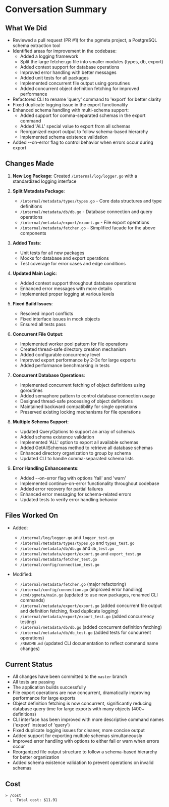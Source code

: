 # Conversation Summary

## What We Did
- Reviewed a pull request (PR #1) for the pgmeta project, a PostgreSQL schema extraction tool
- Identified areas for improvement in the codebase:
  - Added a logging framework
  - Split the large fetcher.go file into smaller modules (types, db, export)
  - Added context support for database operations
  - Improved error handling with better messages
  - Added unit tests for all packages
  - Implemented concurrent file output using goroutines
  - Added concurrent object definition fetching for improved performance
- Refactored CLI to rename 'query' command to 'export' for better clarity
- Fixed duplicate logging issue in the export functionality
- Enhanced schema handling with multi-schema support:
  - Added support for comma-separated schemas in the export command
  - Added 'ALL' special value to export from all schemas
  - Reorganized export output to follow schema-based hierarchy
  - Implemented schema existence validation
- Added --on-error flag to control behavior when errors occur during export

## Changes Made
1. **New Log Package**: Created `/internal/log/logger.go` with a standardized logging interface
2. **Split Metadata Package**:
   - `/internal/metadata/types/types.go` - Core data structures and type definitions
   - `/internal/metadata/db/db.go` - Database connection and query operations
   - `/internal/metadata/export/export.go` - File export operations
   - `/internal/metadata/fetcher.go` - Simplified facade for the above components

3. **Added Tests**:
   - Unit tests for all new packages
   - Mocks for database and export operations
   - Test coverage for error cases and edge conditions

4. **Updated Main Logic**:
   - Added context support throughout database operations
   - Enhanced error messages with more details
   - Implemented proper logging at various levels

5. **Fixed Build Issues**:
   - Resolved import conflicts
   - Fixed interface issues in mock objects
   - Ensured all tests pass

6. **Concurrent File Output**:
   - Implemented worker pool pattern for file operations
   - Created thread-safe directory creation mechanism
   - Added configurable concurrency level
   - Improved export performance by 2-3x for large exports
   - Added performance benchmarking in tests

7. **Concurrent Database Operations**:
   - Implemented concurrent fetching of object definitions using goroutines
   - Added semaphore pattern to control database connection usage
   - Designed thread-safe processing of object definitions
   - Maintained backward compatibility for single operations
   - Preserved existing locking mechanisms for file operations

8. **Multiple Schema Support**:
   - Updated QueryOptions to support an array of schemas
   - Added schema existence validation
   - Implemented 'ALL' option to export all available schemas
   - Added GetAllSchemas method to retrieve all database schemas
   - Enhanced directory organization to group by schema
   - Updated CLI to handle comma-separated schema lists

9. **Error Handling Enhancements**:
   - Added --on-error flag with options 'fail' and 'warn'
   - Implemented continue-on-error functionality throughout codebase
   - Added error recovery for partial failures
   - Enhanced error messaging for schema-related errors
   - Updated tests to verify error handling behavior

## Files Worked On
- Added: 
  - `/internal/log/logger.go` and `logger_test.go`
  - `/internal/metadata/types/types.go` and `types_test.go`
  - `/internal/metadata/db/db.go` and `db_test.go`
  - `/internal/metadata/export/export.go` and `export_test.go`
  - `/internal/metadata/fetcher_test.go`
  - `/internal/config/connection_test.go`

- Modified:
  - `/internal/metadata/fetcher.go` (major refactoring)
  - `/internal/config/connection.go` (improved error handling)
  - `/cmd/pgmeta/main.go` (updated to use new packages, renamed CLI commands)
  - `/internal/metadata/export/export.go` (added concurrent file output and definition fetching, fixed duplicate logging)
  - `/internal/metadata/export/export_test.go` (added concurrency testing)
  - `/internal/metadata/db/db.go` (added concurrent definition fetching)
  - `/internal/metadata/db/db_test.go` (added tests for concurrent operations)
  - `/README.md` (updated CLI documentation to reflect command name changes)

## Current Status
- All changes have been committed to the `master` branch
- All tests are passing
- The application builds successfully
- File export operations are now concurrent, dramatically improving performance for large exports
- Object definition fetching is now concurrent, significantly reducing database query time for large exports with many objects (400+ definitions)
- CLI interface has been improved with more descriptive command names ('export' instead of 'query')
- Fixed duplicate logging issues for cleaner, more concise output
- Added support for exporting multiple schemas simultaneously
- Improved error handling with options to either fail or warn when errors occur
- Reorganized file output structure to follow a schema-based hierarchy for better organization
- Added schema existence validation to prevent operations on invalid schemas

## Cost

```
> /cost
  ⎿  Total cost: $11.91
```